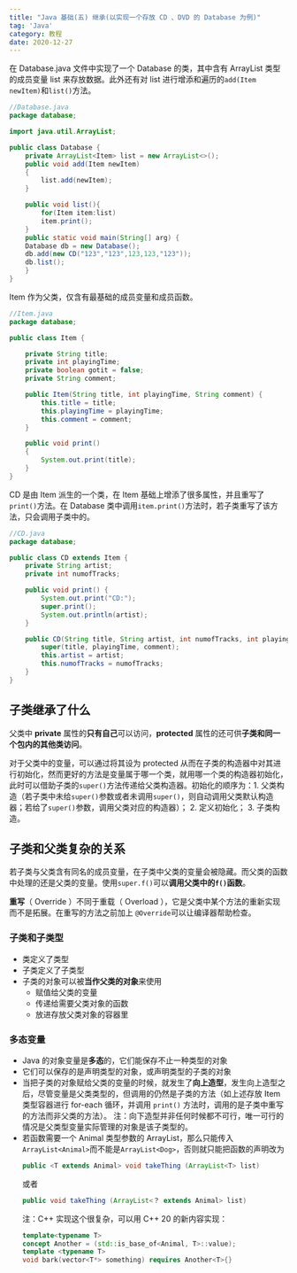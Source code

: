 ```yaml
---
title: "Java 基础(五) 继承(以实现一个存放 CD 、DVD 的 Database 为例)"
tag: 'Java'
category: 教程
date: 2020-12-27
---
```


在 Database.java 文件中实现了一个 Database 的类，其中含有 ArrayList<Item> 类型的成员变量 list 来存放数据。此外还有对 list 进行增添和遍历的```add(Item newItem)```和```list()```方法。

```java
//Database.java
package database;

import java.util.ArrayList;

public class Database {
    private ArrayList<Item> list = new ArrayList<>();
    public void add(Item newItem)
    {
        list.add(newItem);
    }

    public void list(){
        for(Item item:list)
        item.print();
    }
    public static void main(String[] arg) {
    Database db = new Database();
    db.add(new CD("123","123",123,123,"123"));
    db.list();
    }
}
```
Item 作为父类，仅含有最基础的成员变量和成员函数。


```java
//Item.java
package database;

public class Item {

    private String title;
    private int playingTime;
    private boolean gotit = false;
    private String comment;

    public Item(String title, int playingTime, String comment) {
        this.title = title;
        this.playingTime = playingTime;
        this.comment = comment;
    }

    public void print()
    {
        System.out.print(title);
    }
}

```
CD 是由 Item 派生的一个类，在 Item 基础上增添了很多属性，并且重写了```print()```方法。在 Database 类中调用```item.print()```方法时，若子类重写了该方法，只会调用子类中的。
```java
//CD.java
package database;

public class CD extends Item {
    private String artist;
    private int numofTracks;

    public void print() {
        System.out.print("CD:");
        super.print();
        System.out.println(artist);
    }

    public CD(String title, String artist, int numofTracks, int playingTime, String comment) {
        super(title, playingTime, comment);
        this.artist = artist;
        this.numofTracks = numofTracks;
    }
}

```
## 子类继承了什么
父类中 **private** 属性的**只有自己**可以访问，**protected** 属性的还可供**子类和同一个包内的其他类访问**。

对于父类中的变量，可以通过将其设为 protected 从而在子类的构造器中对其进行初始化，然而更好的方法是变量属于哪一个类，就用哪一个类的构造器初始化，此时可以借助子类的```super()```方法传递给父类构造器。初始化的顺序为：1. 父类构造（若子类中未给```super()```参数或者未调用```super()```，则自动调用父类默认构造器；若给了```super()```参数，调用父类对应的构造器）； 2. 定义初始化； 3. 子类构造。
## 子类和父类复杂的关系
若子类与父类含有同名的成员变量，在子类中父类的变量会被隐藏。而父类的函数中处理的还是父类的变量。使用```super.f()```可以**调用父类中的```f()```函数**。

**重写**（ Override ）不同于重载（ Overload ），它是父类中某个方法的重新实现而不是拓展。在重写的方法之前加上 ```@Override```可以让编译器帮助检查。

### 子类和子类型
+ 类定义了类型
+ 子类定义了子类型
+ 子类的对象可以被**当作父类的对象**来使用
  + 赋值给父类的变量
  + 传递给需要父类对象的函数
  + 放进存放父类对象的容器里

### 多态变量
+ Java 的对象变量是**多态**的，它们能保存不止一种类型的对象
+ 它们可以保存的是声明类型的对象，或声明类型的子类的对象
+ 当把子类的对象赋给父类的变量的时候，就发生了**向上造型**，发生向上造型之后，尽管变量是父类类型的，但调用的仍然是子类的方法（如上述存放 Item 类型容器进行 for-each 循环，并调用 ```print()``` 方法时，调用的是子类中重写的方法而非父类的方法）。
注：向下造型并非任何时候都不可行，唯一可行的情况是父类型变量实际管理的对象是该子类型的。
+ 若函数需要一个 Animal 类型参数的 ArrayList，那么只能传入 ```ArrayList<Animal>```而不能是```ArrayList<Dog>```，否则就只能把函数的声明改为
    ```java
    public <T extends Animal> void takeThing (ArrayList<T> list)
    ```
    或者
    ```java
    public void takeThing (ArrayList<？ extends Animal> list)
    ```
    注：C++ 实现这个很复杂，可以用 C++ 20 的新内容实现：
    ```C++
    template<typename T>
    concept Another = (std::is_base_of<Animal, T>::value);
    template <typename T>
    void bark(vector<T*> something) requires Another<T>{}
    ```
